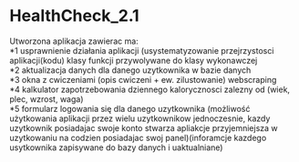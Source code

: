 # HealthCheck_2.1

Utworzona aplikacja zawierac ma:  
*1 usprawnienie działania aplikacji (usystematyzowanie przejrzystosci aplikacji(kodu) klasy funkcji przywolywane do klasy wykonawczej    
*2 aktualizacja danych dla danego uzytkownika w bazie danych  
*3 okna z cwiczeniami (opis cwiczeni + ew. zilustowanie)  webscraping  
*4 kalkulator zapotrzebowania dziennego kalorycznosci zalezny od (wiek, plec, wzrost, waga)  
*5 formularz logowania się dla danego uzytkownika (możliwość użytkowania aplikacji przez wielu uzytkownikow jednoczesnie, kazdy uzytkownik posiadajac swoje konto stwarza apliakcje przyjemniejsza w uzytkowaniu na codzien posiadajac swoj panel)(inforamcje kazdego usytkownika zapisywane do bazy danych i uaktualniane)  
